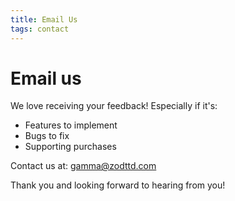 ```yaml
---
title: Email Us
tags: contact
---
```


# Email us

We love receiving your feedback! Especially if it's:

- Features to implement
- Bugs to fix
- Supporting purchases

Contact us at: gamma@zodttd.com


Thank you and looking forward to hearing from you!